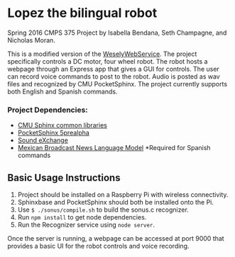 # Lopez the bilingual robot

Spring 2016 CMPS 375 Project by Isabella Bendana, Seth Champagne, and Nicholas Moran.

This is a modified version of the [WeselyWebService](https://github.com/atreayou/WeslyWebService). The project specifically controls a DC motor, four wheel robot. The robot hosts a webpage through an Express app that gives a GUI for controls. The user can record voice commands to post to the robot. Audio is posted as wav files and recognized by CMU PocketSphinx. The project currently supports both English and Spanish commands. 

### Project Dependencies:
- [CMU Sphinx common libraries](https://github.com/cmusphinx/sphinxbase)
- [PocketSphinx 5prealpha](https://github.com/cmusphinx/pocketsphinx)
- [Sound eXchange](http://sox.sourceforge.net/)
- [Mexican Broadcast News Language Model](https://sourceforge.net/projects/cmusphinx/files/Acoustic%20and%20Language%20Models/Mexican%20Spanish%20Broadcast%20News/) *Required for Spanish commands

## Basic Usage Instructions
1. Project should be installed on a Raspberry Pi with wireless connectivity.
2. Sphinxbase and PocketSphinx should both be installed onto the Pi.
3. Use `$ ./sonus/compile.sh` to build the sonus.c recognizer.
4. Run `npm install` to get node dependencies.
5. Run the Recognizer service using `node server`.

Once the server is running, a webpage can be accessed at port 9000 that provides a basic UI for the robot controls and voice recording.
